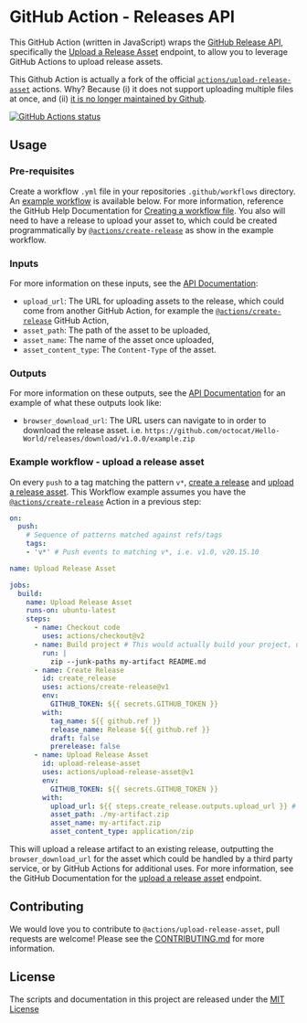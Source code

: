 # GitHub Action - Releases API

This GitHub Action (written in JavaScript) wraps the [GitHub Release
API](https://developer.github.com/v3/repos/releases/), specifically
the [Upload a Release
Asset](https://developer.github.com/v3/repos/releases/#upload-a-release-asset)
endpoint, to allow you to leverage GitHub Actions to upload release
assets.

This Github Action is actually a fork of the official
[`actions/upload-release-asset`](https://github.com/actions/upload-release-asset)
actions. Why? Because (i) it does not support uploading multiple files
at once, and (ii) [it is no longer maintained by
Github](https://github.com/actions/create-release/pull/32#issuecomment-579774032).

<a href="https://github.com/actions/upload-release-asset"><img alt="GitHub Actions status" src="https://github.com/actions/upload-release-asset/workflows/Tests/badge.svg"></a>

## Usage

### Pre-requisites

Create a workflow `.yml` file in your repositories `.github/workflows`
directory. An [example
workflow](#example-workflow---upload-a-release-asset) is available
below. For more information, reference the GitHub Help Documentation
for [Creating a workflow
file](https://help.github.com/en/articles/configuring-a-workflow#creating-a-workflow-file). You
also will need to have a release to upload your asset to, which could
be created programmatically by
[`@actions/create-release`](https://www.github.com/actions/create-release)
as show in the example workflow.

### Inputs

For more information on these inputs, see the [API
Documentation](https://developer.github.com/v3/repos/releases/#input-2):

- `upload_url`: The URL for uploading assets to the release, which
  could come from another GitHub Action, for example the
  [`@actions/create-release`](https://www.github.com/actions/create-release)
  GitHub Action,
- `asset_path`: The path of the asset to be uploaded,
- `asset_name`: The name of the asset once uploaded,
- `asset_content_type`: The `Content-Type` of the asset.

### Outputs

For more information on these outputs, see the [API
Documentation](https://developer.github.com/v3/repos/releases/#response-for-successful-upload)
for an example of what these outputs look like:

- `browser_download_url`: The URL users can navigate to in order to
  download the release
  asset. i.e. `https://github.com/octocat/Hello-World/releases/download/v1.0.0/example.zip`

### Example workflow - upload a release asset

On every `push` to a tag matching the pattern `v*`, [create a
release](https://developer.github.com/v3/repos/releases/#create-a-release)
and [upload a release
asset](https://developer.github.com/v3/repos/releases/#upload-a-release-asset). This
Workflow example assumes you have the
[`@actions/create-release`](https://www.github.com/actions/create-release)
Action in a previous step:

```yaml
on:
  push:
    # Sequence of patterns matched against refs/tags
    tags:
    - 'v*' # Push events to matching v*, i.e. v1.0, v20.15.10

name: Upload Release Asset

jobs:
  build:
    name: Upload Release Asset
    runs-on: ubuntu-latest
    steps:
      - name: Checkout code
        uses: actions/checkout@v2
      - name: Build project # This would actually build your project, using zip for an example artifact
        run: |
          zip --junk-paths my-artifact README.md
      - name: Create Release
        id: create_release
        uses: actions/create-release@v1
        env:
          GITHUB_TOKEN: ${{ secrets.GITHUB_TOKEN }}
        with:
          tag_name: ${{ github.ref }}
          release_name: Release ${{ github.ref }}
          draft: false
          prerelease: false
      - name: Upload Release Asset
        id: upload-release-asset 
        uses: actions/upload-release-asset@v1
        env:
          GITHUB_TOKEN: ${{ secrets.GITHUB_TOKEN }}
        with:
          upload_url: ${{ steps.create_release.outputs.upload_url }} # This pulls from the CREATE RELEASE step above, referencing it's ID to get its outputs object, which include a `upload_url`. See this blog post for more info: https://jasonet.co/posts/new-features-of-github-actions/#passing-data-to-future-steps 
          asset_path: ./my-artifact.zip
          asset_name: my-artifact.zip
          asset_content_type: application/zip
```

This will upload a release artifact to an existing release, outputting
the `browser_download_url` for the asset which could be handled by a
third party service, or by GitHub Actions for additional uses. For
more information, see the GitHub Documentation for the [upload a
release
asset](https://developer.github.com/v3/repos/releases/#upload-a-release-asset)
endpoint.

## Contributing

We would love you to contribute to `@actions/upload-release-asset`,
pull requests are welcome! Please see the
[CONTRIBUTING.md](CONTRIBUTING.md) for more information.

## License

The scripts and documentation in this project are released under the
[MIT License](LICENSE)
